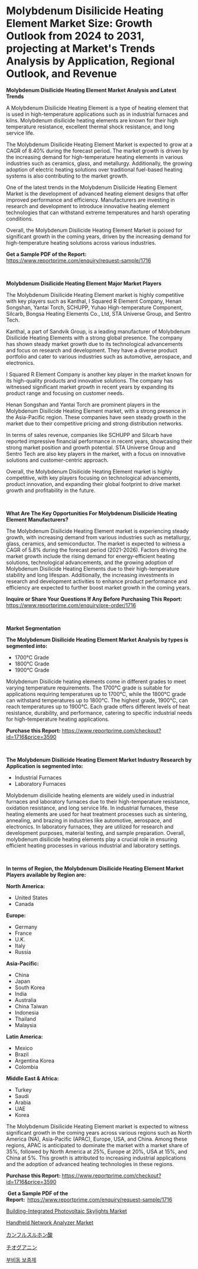 <p><h1>Molybdenum Disilicide Heating Element Market Size: Growth Outlook from 2024 to 2031, projecting at Market's Trends Analysis by Application, Regional Outlook, and Revenue</h1></p><p><strong>Molybdenum Disilicide Heating Element Market Analysis and Latest Trends</strong></p>
<p><p>A Molybdenum Disilicide Heating Element is a type of heating element that is used in high-temperature applications such as in industrial furnaces and kilns. Molybdenum disilicide heating elements are known for their high temperature resistance, excellent thermal shock resistance, and long service life.</p><p>The Molybdenum Disilicide Heating Element Market is expected to grow at a CAGR of 8.40% during the forecast period. The market growth is driven by the increasing demand for high-temperature heating elements in various industries such as ceramics, glass, and metallurgy. Additionally, the growing adoption of electric heating solutions over traditional fuel-based heating systems is also contributing to the market growth.</p><p>One of the latest trends in the Molybdenum Disilicide Heating Element Market is the development of advanced heating element designs that offer improved performance and efficiency. Manufacturers are investing in research and development to introduce innovative heating element technologies that can withstand extreme temperatures and harsh operating conditions.</p><p>Overall, the Molybdenum Disilicide Heating Element Market is poised for significant growth in the coming years, driven by the increasing demand for high-temperature heating solutions across various industries.</p></p>
<p><strong>Get a Sample PDF of the Report:&nbsp;</strong> <a href="https://www.reportprime.com/enquiry/request-sample/1716">https://www.reportprime.com/enquiry/request-sample/1716</a></p>
<p>&nbsp;</p>
<p><strong>Molybdenum Disilicide Heating Element Major Market Players</strong></p>
<p><p>The Molybdenum Disilicide Heating Element market is highly competitive with key players such as Kanthal, I Squared R Element Company, Henan Songshan, Yantai Torch, SCHUPP, Yuhao High-temperature Component, Silcarb, Bongsa Heating Elements Co., Ltd, STA Universe Group, and Sentro Tech. </p><p>Kanthal, a part of Sandvik Group, is a leading manufacturer of Molybdenum Disilicide Heating Elements with a strong global presence. The company has shown steady market growth due to its technological advancements and focus on research and development. They have a diverse product portfolio and cater to various industries such as automotive, aerospace, and electronics.</p><p>I Squared R Element Company is another key player in the market known for its high-quality products and innovative solutions. The company has witnessed significant market growth in recent years by expanding its product range and focusing on customer needs.</p><p>Henan Songshan and Yantai Torch are prominent players in the Molybdenum Disilicide Heating Element market, with a strong presence in the Asia-Pacific region. These companies have seen steady growth in the market due to their competitive pricing and strong distribution networks.</p><p>In terms of sales revenue, companies like SCHUPP and Silcarb have reported impressive financial performance in recent years, showcasing their strong market position and growth potential. STA Universe Group and Sentro Tech are also key players in the market, with a focus on innovative solutions and customer-centric approach.</p><p>Overall, the Molybdenum Disilicide Heating Element market is highly competitive, with key players focusing on technological advancements, product innovation, and expanding their global footprint to drive market growth and profitability in the future.</p></p>
<p>&nbsp;</p>
<p><strong>What Are The Key Opportunities For Molybdenum Disilicide Heating Element Manufacturers?</strong></p>
<p><p>The Molybdenum Disilicide Heating Element market is experiencing steady growth, with increasing demand from various industries such as metallurgy, glass, ceramics, and semiconductor. The market is expected to witness a CAGR of 5.8% during the forecast period (2021-2026). Factors driving the market growth include the rising demand for energy-efficient heating solutions, technological advancements, and the growing adoption of Molybdenum Disilicide Heating Elements due to their high-temperature stability and long lifespan. Additionally, the increasing investments in research and development activities to enhance product performance and efficiency are expected to further boost market growth in the coming years.</p></p>
<p><strong>Inquire or Share Your Questions If Any Before Purchasing This Report:</strong> <a href="https://www.reportprime.com/enquiry/pre-order/1716">https://www.reportprime.com/enquiry/pre-order/1716</a></p>
<p>&nbsp;</p>
<p><strong>Market Segmentation</strong></p>
<p><strong>The Molybdenum Disilicide Heating Element Market Analysis by types is segmented into:</strong></p>
<p><ul><li>1700°C Grade</li><li>1800°C Grade</li><li>1900°C Grade</li></ul></p>
<p><p>Molybdenum Disilicide heating elements come in different grades to meet varying temperature requirements. The 1700°C grade is suitable for applications requiring temperatures up to 1700°C, while the 1800°C grade can withstand temperatures up to 1800°C. The highest grade, 1900°C, can reach temperatures up to 1900°C. Each grade offers different levels of heat resistance, durability, and performance, catering to specific industrial needs for high-temperature heating applications.</p></p>
<p><strong>Purchase this Report:&nbsp;</strong><a href="https://www.reportprime.com/checkout?id=1716&price=3590">https://www.reportprime.com/checkout?id=1716&price=3590</a></p>
<p>&nbsp;</p>
<p><strong>The Molybdenum Disilicide Heating Element Market Industry Research by Application is segmented into:</strong></p>
<p><ul><li>Industrial Furnaces</li><li>Laboratory Furnaces</li></ul></p>
<p><p>Molybdenum disilicide heating elements are widely used in industrial furnaces and laboratory furnaces due to their high-temperature resistance, oxidation resistance, and long service life. In industrial furnaces, these heating elements are used for heat treatment processes such as sintering, annealing, and brazing in industries like automotive, aerospace, and electronics. In laboratory furnaces, they are utilized for research and development purposes, material testing, and sample preparation. Overall, molybdenum disilicide heating elements play a crucial role in ensuring efficient heating processes in various industrial and laboratory settings.</p></p>
<p>&nbsp;</p>
<p><strong>In terms of Region, the Molybdenum Disilicide Heating Element Market Players available by Region are:</strong></p>
<p>
    <p> <strong> North America: </strong>
        <ul>
            <li>United States</li>
            <li>Canada</li>
        </ul>
        </p> 
    <p> <strong> Europe: </strong>
        <ul>
            <li>Germany</li>
            <li>France</li>
            <li>U.K.</li>
            <li>Italy</li>
            <li>Russia</li>
        </ul>
        </p> 
    <p> <strong> Asia-Pacific: </strong>
        <ul>
            <li>China</li>
            <li>Japan</li>
            <li>South Korea</li>
            <li>India</li>
            <li>Australia</li>
            <li>China Taiwan</li>
            <li>Indonesia</li>
            <li>Thailand</li>
            <li>Malaysia</li>
        </ul>
        </p> 
    <p> <strong> Latin America: </strong>
        <ul>
            <li>Mexico</li>
            <li>Brazil</li>
            <li>Argentina Korea</li>
            <li>Colombia</li>
        </ul>
        </p> 
    <p> <strong> Middle East & Africa: </strong>
        <ul>
            <li>Turkey</li>
            <li>Saudi</li>
            <li>Arabia</li>
            <li>UAE</li>
            <li>Korea</li>
        </ul>
    </p>
    </p>
<p><p>The Molybdenum Disilicide Heating Element market is expected to witness significant growth in the coming years across various regions such as North America (NA), Asia-Pacific (APAC), Europe, USA, and China. Among these regions, APAC is anticipated to dominate the market with a market share of 35%, followed by North America at 25%, Europe at 20%, USA at 15%, and China at 5%. This growth is attributed to increasing industrial applications and the adoption of advanced heating technologies in these regions.</p></p>
<p><strong>Purchase this Report: </strong><a href="https://www.reportprime.com/checkout?id=1716&price=3590">https://www.reportprime.com/checkout?id=1716&price=3590</a></p>
<p>&nbsp;<strong>Get a Sample PDF of the Report:&nbsp;&nbsp;</strong><a href="https://www.reportprime.com/enquiry/request-sample/1716">https://www.reportprime.com/enquiry/request-sample/1716</a></p>
<p><strong></strong></p>
<p><p><a href="https://github.com/timeliteaut/Market-Research-Report-List-1/blob/main/building-integrated-photovoltaic-skylights-market.md">Building-Integrated Photovoltaic Skylights Market</a></p><p><a href="https://github.com/bobicer/Market-Research-Report-List-2/blob/main/handheld-network-analyzer-market.md">Handheld Network Analyzer Market</a></p><p><a href="https://github.com/JacksonWiza1924/Market-Research-Report-List-1/blob/main/591199910073.md">カンフルスルホン酸</a></p><p><a href="https://github.com/Calvi3ynJerde867/Market-Research-Report-List-1/blob/main/253124710072.md">チオグアニン</a></p><p><a href="https://github.com/RichardLueilwitz787/Market-Research-Report-List-1/blob/main/38838169474.md">부비동 보충제</a></p></p>